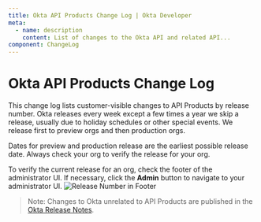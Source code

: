 ```yaml
---
title: Okta API Products Change Log | Okta Developer
meta:
  - name: description
    content: List of changes to the Okta API and related API...
component: ChangeLog
---
```


# Okta API Products Change Log

This change log lists customer-visible changes to API Products by release number. Okta releases every week except a few times a year we skip
a release, usually due to holiday schedules or other special events. We release first to preview orgs and then production orgs.

Dates for preview and production release are the earliest possible release date. Always check your org to verify the release for your org.

To verify the current release for an org, check the footer of the administrator UI. If necessary, click the **Admin** button to navigate to your administrator UI.
![Release Number in Footer](/assets/img/release_notes/version_footer.png)

> Note: Changes to Okta unrelated to API Products are published in the [Okta Release Notes](https://help.okta.com/en/prod/Content/Topics/ReleaseNotes/okta-relnotes.htm).

<ChangeLogList />
